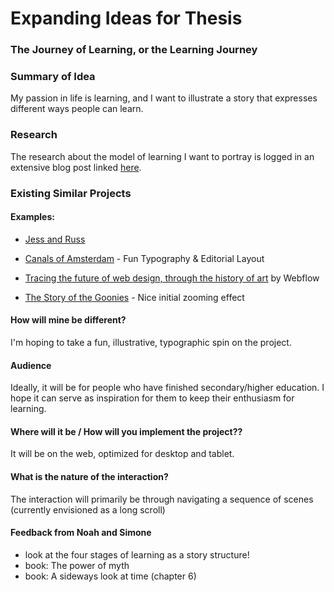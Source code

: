 # Expanding Ideas for Thesis


### The Journey of Learning, or the Learning Journey

### Summary of Idea
My passion in life is learning, and I want to illustrate a story that expresses different ways people can learn.

### Research

The research about the model of learning I want to portray is logged in an extensive blog post linked [here](https://github.com/lynneyun/ITP-Documentation/blob/master/Imagination_and_Distributed_Learning/Lifelong%20Continuous%20Nonhierarchical%20Model%20of%20Learning.md).
 
### Existing Similar Projects

#### Examples:

* [Jess and Russ](http://jessandruss.us)

* [Canals of Amsterdam](https://canals-amsterdam.nl) - Fun Typography & Editorial Layout

* [Tracing the future of web design, through the history of art](https://webflow.com/web-design-art-history) by Webflow

* [The Story of the Goonies](https://the-goonies.webflow.io) - Nice initial zooming effect 

#### How will mine be different?
I'm hoping to take a fun, illustrative, typographic spin on the project.

#### Audience

Ideally, it will be for people who have finished secondary/higher education. I hope it can serve as inspiration for them to keep their enthusiasm for learning.

#### Where will it be / How will you implement the project??

It will be on the web, optimized for desktop and tablet.

#### What is the nature of the interaction?

The interaction will primarily be through navigating a sequence of scenes (currently envisioned as a long scroll)


#### Feedback from Noah and Simone

* look at the four stages of learning as a story structure!
* book: The power of myth
* book: A sideways look at time (chapter 6)